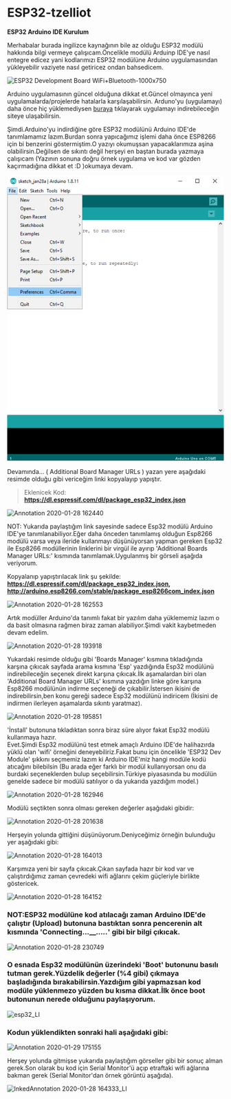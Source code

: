 # ESP32-tzelliot

**ESP32 Arduino IDE Kurulum**


Merhabalar burada ingilizce kaynağının bile az olduğu ESP32 modülü hakkında bilgi vermeye çalışıcam.Öncelikle modülü Arduinp IDE'ye nasıl entegre edicez yani kodlarımızı ESP32 modülüne Arduino uygulamasından yükleyebilir vaziyete nasıl getiricez ondan bahsedicem.

![ESP32 Development Board WiFi+Bluetooth-1000x750](https://user-images.githubusercontent.com/36787074/54149000-55d60680-4446-11e9-95a9-e50eb726bd6d.jpg)

Arduino uygulamasının güncel olduğuna dikkat et.Güncel olmayınca yeni uygulamalarda/projelerde hatalarla karşılaşabilirsin.
Arduno'yu (uygulamayı) daha önce hiç yüklemediysen [buraya](https://www.arduino.cc/en/Main/Software) tıklayarak uygulamayı indirebileceğin siteye ulaşabilirsin.

Şimdi.Arduino'yu indirdiğine göre ESP32 modülünü Arduino IDE'de tanımlamamız lazım.Burdan sonra yapıcağımız işlemi daha önce ESP8266 için bi benzerini göstermiştim.O yazıyı okumuşsan yapacaklarımıza aşina olabilirsin.Değilsen de sıkıntı değil herşeyi en baştan burada yazmaya çalışıcam (Yazının sonuna doğru örnek uygulama ve kod var gözden kaçırmadığına dikkat et :D )okumaya devam.




![Annotation 2020-01-28 162244](https://github.com/Tzelal/ESP32-tzelliot/blob/master/ESP32%20Pics/Annotation%202020-01-28%20162244.png)



Devamında... ( Additional Board Manager URLs ) yazan yere aşağıdaki resimde olduğu gibi vericeğim linki kopyalayıp yapıştır.

>Eklenicek Kod:<br/>**https://dl.espressif.com/dl/package_esp32_index.json**


![Annotation 2020-01-28 162440](https://user-images.githubusercontent.com/36787074/73452487-0c9ee600-437b-11ea-8c69-9edaa5164ca1.png)


 NOT: Yukarıda paylaştığım link sayesinde sadece Esp32 modülü Arduino IDE'ye tanımlanabiliyor.Eğer daha önceden tanımlamış olduğun Esp8266 modülü varsa veya ileride kullanmayı düşünüyorsan yapman gereken Esp32 ile Esp8266 modüllerinin linklerini bir virgül ile ayırıp 'Additional Boards Manager URLs:' kısmında tanımlamak.Uygulanmış bir görseli aşağıda veriyorum.

Kopyalanıp yapıştırılacak link şu şekilde:
**https://dl.espressif.com/dl/package_esp32_index.json, http://arduino.esp8266.com/stable/package_esp8266com_index.json**



![Annotation 2020-01-28 162553](https://user-images.githubusercontent.com/36787074/73452560-2dffd200-437b-11ea-8f49-a181375a64f9.png)


Artık modüller Arduino'da tanımlı fakat bir yazılım daha yüklememiz lazım o da basit olmasına rağmen biraz zaman alabiliyor.Şimdi vakit kaybetmeden devam edelim.

![Annotation 2020-01-28 193918](https://user-images.githubusercontent.com/36787074/73452614-4374fc00-437b-11ea-9486-4d49ae53cdd5.png)



Yukardaki resimde olduğu gibi 'Boards Manager' kısmına tıkladığında karşına çıkıcak sayfada arama kısmına 'Esp' yazdığında Esp32 modülünü indirebileceğin seçenek direkt karşına çıkıcak.İlk aşamalardan biri olan 'Additional Board Manager URLs' kısmına yazdığın linke göre karşına Esp8266 modülünün indirme seçeneği de çıkabilir.İstersen ikisini de indirebilirsin,ben konu gereği sadece Esp32 modülünü indiricem (İkisini de indirmen ilerleyen aşamalarda sıkıntı yaratmaz).

![Annotation 2020-01-28 195851](https://user-images.githubusercontent.com/36787074/73452640-525bae80-437b-11ea-8a20-d03c2e99baf8.png)


'İnstall' butonuna tıkladıktan sonra biraz süre alıyor fakat Esp32 modülü kullanmaya hazır.<br/>
Evet.Şimdi Esp32 modülünü test etmek amaçlı Arduino IDE'de halihazırda yüklü olan 'wifi' örneğini deneyebiliriz.Fakat bunu için öncelikle 'ESP32 Dev Module' şıkkını seçmemiz lazım ki Arduino IDE'miz hangi modüle kodü atıcağını bilebilsin (Bu arada eğer farklı bir modül kullanıyorsan onu da burdaki seçeneklerden bulup seçebilirsin.Türkiye piyasasında bu modülün genelde sadece bir modülü satılıyor o da yukarıda yazdığım model.)

![Annotation 2020-01-28 162946](https://user-images.githubusercontent.com/36787074/73452678-67384200-437b-11ea-9fe1-117d5dfeb222.png)


Modülü seçtikten sonra olması gereken değerler aşağıdaki gibidir:

![Annotation 2020-01-28 201638](https://user-images.githubusercontent.com/36787074/73452696-761ef480-437b-11ea-8ff1-4b1dcc9afd5d.png)


Herşeyin yolunda gittiğini düşünüyorum.Deniyceğimiz örneğin bulunduğu yer aşağıdaki gibi:

![Annotation 2020-01-28 164013](https://user-images.githubusercontent.com/36787074/73452720-89ca5b00-437b-11ea-8e97-03fba0f513b4.png)


Karşımıza yeni bir sayfa çıkıcak.Çıkan sayfada hazır bir kod var ve çalıştırdığımız zaman çevredeki wifi ağlarını çekim güçleriyle birlikte göstericek.

![Annotation 2020-01-28 164152](https://user-images.githubusercontent.com/36787074/73452751-98187700-437b-11ea-888c-ac5cf253f523.png)


### NOT:ESP32 modülüne kod atılacağı zaman Arduino IDE'de çalıştır (Upload) butonuna bastıktan sonra pencerenin alt kısmında 'Connecting..._____.....___' gibi bir bilgi çıkıcak.

![Annotation 2020-01-28 230749](https://user-images.githubusercontent.com/36787074/73452774-a797c000-437b-11ea-9ec5-d3325e60e87c.png)


### O esnada Esp32 modülünün üzerindeki 'Boot' butonunu basılı tutman gerek.Yüzdelik değerler (%4 gibi) çıkmaya başladığında bırakabilirsin.Yazdığım gibi yapmazsan kod modüle yüklenmezo yüzden bu kısma dikkat.İlk önce boot butonunun nerede olduğunu paylaşıyorum.

![esp32_LI](https://user-images.githubusercontent.com/36787074/73452801-b41c1880-437b-11ea-9896-7f283099ca19.jpg)


### Kodun yüklendikten sonraki hali aşağıdaki gibi:

![Annotation 2020-01-29 175155](https://user-images.githubusercontent.com/36787074/73452837-cc8c3300-437b-11ea-95dd-a9ca0bfbe789.png)


Herşey yolunda gitmişse yukarıda paylaştığım görseller gibi bir sonuç alman gerek.Son olarak bu kod için Serial Monitor'ü açıp etraftaki wifi ağlarına bakman gerek (Serial Monitor'dan örnek görüntü aşağıda).

![InkedAnnotation 2020-01-28 164333_LI](https://user-images.githubusercontent.com/36787074/73452852-d877f500-437b-11ea-8155-b5233ad5341e.jpg)








